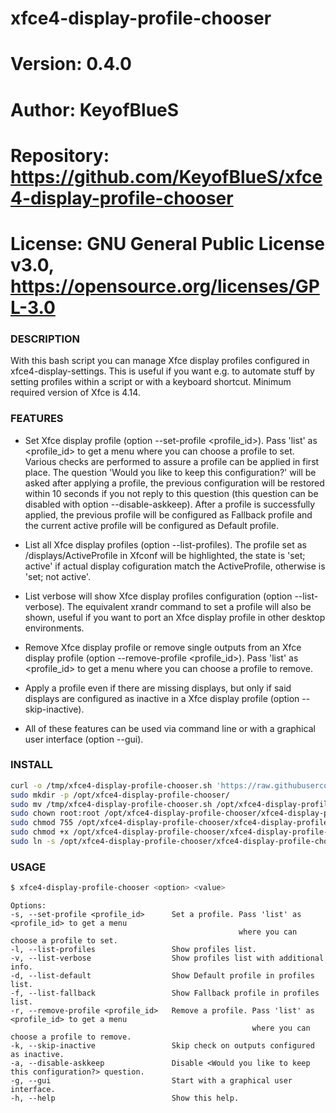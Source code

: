 # xfce4-display-profile-chooser

# Version:    0.4.0
# Author:     KeyofBlueS
# Repository: https://github.com/KeyofBlueS/xfce4-display-profile-chooser
# License:    GNU General Public License v3.0, https://opensource.org/licenses/GPL-3.0

### DESCRIPTION
With this bash script you can manage Xfce display profiles configured in xfce4-display-settings.
This is useful if you want e.g. to automate stuff by setting profiles within a script or with a keyboard shortcut.
Minimum required version of Xfce is 4.14.

### FEATURES
- Set Xfce display profile (option --set-profile <profile_id>). Pass 'list' as <profile_id> to get a menu where you can choose a profile to set.
Various checks are performed to assure a profile can be applied in first place.
The question 'Would you like to keep this configuration?' will be asked after applying a profile, the previous configuration will be restored within 10 seconds if you not reply to this question (this question can be disabled with option --disable-askkeep).
After a profile is successfully applied, the previous profile will be configured as Fallback profile and the current active profile will be configured as Default profile.

- List all Xfce display profiles (option --list-profiles). The profile set as /displays/ActiveProfile in Xfconf will be highlighted, the state is 'set; active' if actual display cofiguration match the ActiveProfile, otherwise is 'set; not active'.

- List verbose will show Xfce display profiles configuration (option --list-verbose). The equivalent xrandr command to set a profile will also be shown, useful if you want to port an Xfce display profile in other desktop environments.

- Remove Xfce display profile or remove single outputs from an Xfce display profile (option --remove-profile <profile_id>). Pass 'list' as <profile_id> to get a menu where you can choose a profile to remove.

- Apply a profile even if there are missing displays, but only if said displays are configured as inactive in a Xfce display profile (option --skip-inactive).

- All of these features can be used via command line or with a graphical user interface (option --gui).

### INSTALL
```sh
curl -o /tmp/xfce4-display-profile-chooser.sh 'https://raw.githubusercontent.com/KeyofBlueS/xfce4-display-profile-chooser/master/xfce4-display-profile-chooser.sh'
sudo mkdir -p /opt/xfce4-display-profile-chooser/
sudo mv /tmp/xfce4-display-profile-chooser.sh /opt/xfce4-display-profile-chooser/
sudo chown root:root /opt/xfce4-display-profile-chooser/xfce4-display-profile-chooser.sh
sudo chmod 755 /opt/xfce4-display-profile-chooser/xfce4-display-profile-chooser.sh
sudo chmod +x /opt/xfce4-display-profile-chooser/xfce4-display-profile-chooser.sh
sudo ln -s /opt/xfce4-display-profile-chooser/xfce4-display-profile-chooser.sh /usr/local/bin/xfce4-display-profile-chooser
```
### USAGE
```sh
$ xfce4-display-profile-chooser <option> <value>
```
```
Options:
-s, --set-profile <profile_id>      Set a profile. Pass 'list' as <profile_id> to get a menu
                                                   where you can choose a profile to set.
-l, --list-profiles                 Show profiles list.
-v, --list-verbose                  Show profiles list with additional info.
-d, --list-default                  Show Default profile in profiles list.
-f, --list-fallback                 Show Fallback profile in profiles list.
-r, --remove-profile <profile_id>   Remove a profile. Pass 'list' as <profile_id> to get a menu
                                                      where you can choose a profile to remove.
-k, --skip-inactive                 Skip check on outputs configured as inactive.
-a, --disable-askkeep               Disable <Would you like to keep this configuration?> question.
-g, --gui                           Start with a graphical user interface.
-h, --help                          Show this help.
```
